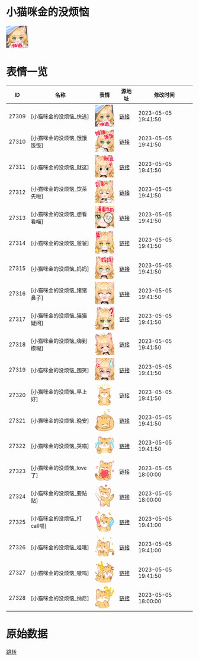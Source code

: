 # 小猫咪金的没烦恼

<img src="./cover.png" height="60" alt="cover" />

# 表情一览

|ID|名称|表情|源地址|修改时间|
|----|----|----|----|----|
|27309|[小猫咪金的没烦恼_快逃]|<img src="./pic/027309_%5B小猫咪金的没烦恼_快逃%5D.png" height="60" alt="快逃"/>|[链接](https://i0.hdslb.com/bfs/garb/ba3b5551277bc07e4e8851c1ec1ad57bc76053ba.png)|2023-05-05 19:41:50|
|27310|[小猫咪金的没烦恼_饿饿饭饭]|<img src="./pic/027310_%5B小猫咪金的没烦恼_饿饿饭饭%5D.png" height="60" alt="饿饿饭饭"/>|[链接](https://i0.hdslb.com/bfs/garb/f8b8850c5760e87789c9aaab0a74efcb4f6b72b2.png)|2023-05-05 19:41:50|
|27311|[小猫咪金的没烦恼_就这]|<img src="./pic/027311_%5B小猫咪金的没烦恼_就这%5D.png" height="60" alt="就这"/>|[链接](https://i0.hdslb.com/bfs/garb/b599431ee1a5ae65abdd5767d20bf9320049e926.png)|2023-05-05 19:41:50|
|27312|[小猫咪金的没烦恼_饮茶先啦]|<img src="./pic/027312_%5B小猫咪金的没烦恼_饮茶先啦%5D.png" height="60" alt="饮茶先啦"/>|[链接](https://i0.hdslb.com/bfs/garb/901ebe2eba97575db209ded9d9fc1f7e1cd55389.png)|2023-05-05 19:41:50|
|27313|[小猫咪金的没烦恼_想看看喵]|<img src="./pic/027313_%5B小猫咪金的没烦恼_想看看喵%5D.png" height="60" alt="想看看喵"/>|[链接](https://i0.hdslb.com/bfs/garb/43b8bb948f616000a4898572aa38f96654674af3.png)|2023-05-05 19:41:50|
|27314|[小猫咪金的没烦恼_爸爸]|<img src="./pic/027314_%5B小猫咪金的没烦恼_爸爸%5D.png" height="60" alt="爸爸"/>|[链接](https://i0.hdslb.com/bfs/garb/cef3bb604ad5c63f9052040ef6038217b2cdce95.png)|2023-05-05 19:41:50|
|27315|[小猫咪金的没烦恼_妈妈]|<img src="./pic/027315_%5B小猫咪金的没烦恼_妈妈%5D.png" height="60" alt="妈妈"/>|[链接](https://i0.hdslb.com/bfs/garb/f6a5e25a116bd6c3c2eff5cdf2bf40051f2ff814.png)|2023-05-05 19:41:50|
|27316|[小猫咪金的没烦恼_猪猪鼻子]|<img src="./pic/027316_%5B小猫咪金的没烦恼_猪猪鼻子%5D.png" height="60" alt="猪猪鼻子"/>|[链接](https://i0.hdslb.com/bfs/garb/13e1262e7641ad1bb8147af9cc9ca8bc47365d85.png)|2023-05-05 19:41:50|
|27317|[小猫咪金的没烦恼_猫猫疑问]|<img src="./pic/027317_%5B小猫咪金的没烦恼_猫猫疑问%5D.png" height="60" alt="猫猫疑问"/>|[链接](https://i0.hdslb.com/bfs/garb/deb205c3c0a5aaa6dca5923770ac2fd86178945d.png)|2023-05-05 19:41:50|
|27318|[小猫咪金的没烦恼_嗨到模糊]|<img src="./pic/027318_%5B小猫咪金的没烦恼_嗨到模糊%5D.png" height="60" alt="嗨到模糊"/>|[链接](https://i0.hdslb.com/bfs/garb/8e24d43baa4b0ed7317fd811005370dc9740b878.png)|2023-05-05 19:41:50|
|27319|[小猫咪金的没烦恼_围笑]|<img src="./pic/027319_%5B小猫咪金的没烦恼_围笑%5D.png" height="60" alt="围笑"/>|[链接](https://i0.hdslb.com/bfs/garb/60d1e267741745751f5a1ab9ba1aef5b106046dc.png)|2023-05-05 19:41:50|
|27320|[小猫咪金的没烦恼_早上好]|<img src="./pic/027320_%5B小猫咪金的没烦恼_早上好%5D.png" height="60" alt="早上好"/>|[链接](https://i0.hdslb.com/bfs/garb/f45298a8528b3bae11ef2b539659ff5112e2fc4e.png)|2023-05-05 19:41:50|
|27321|[小猫咪金的没烦恼_晚安]|<img src="./pic/027321_%5B小猫咪金的没烦恼_晚安%5D.png" height="60" alt="晚安"/>|[链接](https://i0.hdslb.com/bfs/garb/e014ddacee5ea6ee37689b387c51a2421a0a3e26.png)|2023-05-05 19:41:50|
|27322|[小猫咪金的没烦恼_哭喵]|<img src="./pic/027322_%5B小猫咪金的没烦恼_哭喵%5D.png" height="60" alt="哭喵"/>|[链接](https://i0.hdslb.com/bfs/garb/1a2e27c06dbddef223f38fa49fb998aade28943d.png)|2023-05-05 19:41:50|
|27323|[小猫咪金的没烦恼_love了]|<img src="./pic/027323_%5B小猫咪金的没烦恼_love了%5D.png" height="60" alt="love了"/>|[链接](https://i0.hdslb.com/bfs/garb/92ded280ed431dfaf6a2295f6e989a7292def4cb.png)|2023-05-05 18:00:00|
|27324|[小猫咪金的没烦恼_要贴贴]|<img src="./pic/027324_%5B小猫咪金的没烦恼_要贴贴%5D.png" height="60" alt="要贴贴"/>|[链接](https://i0.hdslb.com/bfs/garb/ee567011af658255f13f30eb6a1c050d9ecce12d.png)|2023-05-05 18:00:00|
|27325|[小猫咪金的没烦恼_打call喵]|<img src="./pic/027325_%5B小猫咪金的没烦恼_打call喵%5D.png" height="60" alt="打call喵"/>|[链接](https://i0.hdslb.com/bfs/garb/0c29bfaa18b45cbfdaeaf4a4c4339292bfd5f2a5.png)|2023-05-05 19:41:00|
|27326|[小猫咪金的没烦恼_哇哦]|<img src="./pic/027326_%5B小猫咪金的没烦恼_哇哦%5D.png" height="60" alt="哇哦"/>|[链接](https://i0.hdslb.com/bfs/garb/4815663c9de1355d0ce116a05bc97b814b7ef74f.png)|2023-05-05 19:41:00|
|27327|[小猫咪金的没烦恼_嗷呜]|<img src="./pic/027327_%5B小猫咪金的没烦恼_嗷呜%5D.png" height="60" alt="嗷呜"/>|[链接](https://i0.hdslb.com/bfs/garb/561612b3a8f55279eab061671c4e4386ca212358.png)|2023-05-05 19:41:50|
|27328|[小猫咪金的没烦恼_纳尼]|<img src="./pic/027328_%5B小猫咪金的没烦恼_纳尼%5D.png" height="60" alt="纳尼"/>|[链接](https://i0.hdslb.com/bfs/garb/515ab65f58e32a3f597ec10f5761bd1e1cd2f5c3.png)|2023-05-05 18:00:00|

# 原始数据

[跳转](./raw.json)

